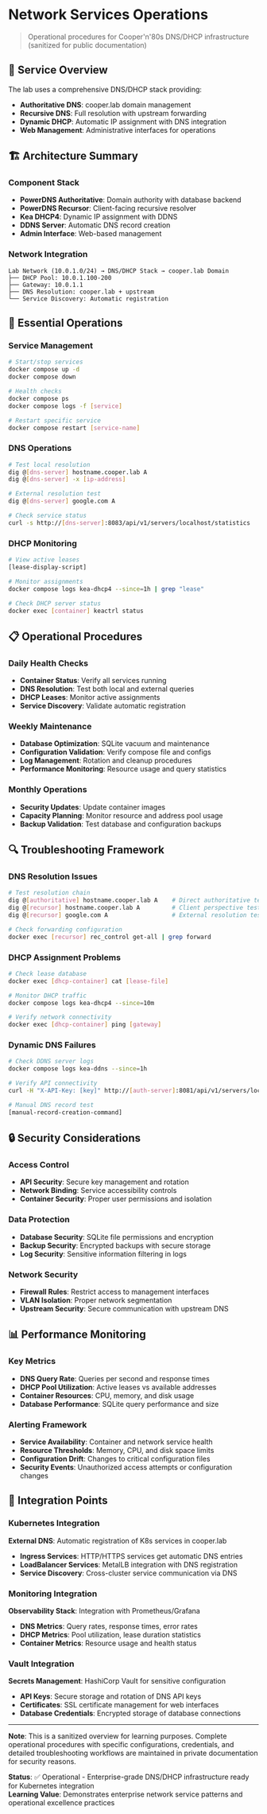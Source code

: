 # Network Services Operations

> Operational procedures for Cooper'n'80s DNS/DHCP infrastructure (sanitized for public documentation)

## 🎯 Service Overview

The lab uses a comprehensive DNS/DHCP stack providing:
- **Authoritative DNS**: cooper.lab domain management
- **Recursive DNS**: Full resolution with upstream forwarding
- **Dynamic DHCP**: Automatic IP assignment with DNS integration
- **Web Management**: Administrative interfaces for operations

## 🏗️ Architecture Summary

### Component Stack
- **PowerDNS Authoritative**: Domain authority with database backend
- **PowerDNS Recursor**: Client-facing recursive resolver
- **Kea DHCP4**: Dynamic IP assignment with DDNS
- **DDNS Server**: Automatic DNS record creation
- **Admin Interface**: Web-based management

### Network Integration
```
Lab Network (10.0.1.0/24) → DNS/DHCP Stack → cooper.lab Domain
├── DHCP Pool: 10.0.1.100-200
├── Gateway: 10.0.1.1
├── DNS Resolution: cooper.lab + upstream
└── Service Discovery: Automatic registration
```

## 🔧 Essential Operations

### Service Management
```bash
# Start/stop services
docker compose up -d
docker compose down

# Health checks
docker compose ps
docker compose logs -f [service]

# Restart specific service
docker compose restart [service-name]
```

### DNS Operations
```bash
# Test local resolution
dig @[dns-server] hostname.cooper.lab A
dig @[dns-server] -x [ip-address]

# External resolution test
dig @[dns-server] google.com A

# Check service status
curl -s http://[dns-server]:8083/api/v1/servers/localhost/statistics
```

### DHCP Monitoring
```bash
# View active leases
[lease-display-script]

# Monitor assignments
docker compose logs kea-dhcp4 --since=1h | grep "lease"

# Check DHCP server status
docker exec [container] keactrl status
```

## 📋 Operational Procedures

### Daily Health Checks
- **Container Status**: Verify all services running
- **DNS Resolution**: Test both local and external queries
- **DHCP Leases**: Monitor active assignments
- **Service Discovery**: Validate automatic registration

### Weekly Maintenance
- **Database Optimization**: SQLite vacuum and maintenance
- **Configuration Validation**: Verify compose file and configs
- **Log Management**: Rotation and cleanup procedures
- **Performance Monitoring**: Resource usage and query statistics

### Monthly Operations
- **Security Updates**: Update container images
- **Capacity Planning**: Monitor resource and address pool usage
- **Backup Validation**: Test database and configuration backups

## 🔍 Troubleshooting Framework

### DNS Resolution Issues
```bash
# Test resolution chain
dig @[authoritative] hostname.cooper.lab A    # Direct authoritative test
dig @[recursor] hostname.cooper.lab A         # Client perspective test
dig @[recursor] google.com A                  # External resolution test

# Check forwarding configuration
docker exec [recursor] rec_control get-all | grep forward
```

### DHCP Assignment Problems
```bash
# Check lease database
docker exec [dhcp-container] cat [lease-file]

# Monitor DHCP traffic
docker compose logs kea-dhcp4 --since=10m

# Verify network connectivity
docker exec [dhcp-container] ping [gateway]
```

### Dynamic DNS Failures
```bash
# Check DDNS server logs
docker compose logs kea-ddns --since=1h

# Verify API connectivity  
curl -H "X-API-Key: [key]" http://[auth-server]:8081/api/v1/servers/localhost

# Manual DNS record test
[manual-record-creation-command]
```

## 🔒 Security Considerations

### Access Control
- **API Security**: Secure key management and rotation
- **Network Binding**: Service accessibility controls
- **Container Security**: Proper user permissions and isolation

### Data Protection
- **Database Security**: SQLite file permissions and encryption
- **Backup Security**: Encrypted backups with secure storage
- **Log Security**: Sensitive information filtering in logs

### Network Security
- **Firewall Rules**: Restrict access to management interfaces
- **VLAN Isolation**: Proper network segmentation
- **Upstream Security**: Secure communication with upstream DNS

## 📊 Performance Monitoring

### Key Metrics
- **DNS Query Rate**: Queries per second and response times
- **DHCP Pool Utilization**: Active leases vs available addresses
- **Container Resources**: CPU, memory, and disk usage
- **Database Performance**: SQLite query performance and size

### Alerting Framework
- **Service Availability**: Container and network service health
- **Resource Thresholds**: Memory, CPU, and disk space limits
- **Configuration Drift**: Changes to critical configuration files
- **Security Events**: Unauthorized access attempts or configuration changes

## 🔗 Integration Points

### Kubernetes Integration
**External DNS**: Automatic registration of K8s services in cooper.lab
- **Ingress Services**: HTTP/HTTPS services get automatic DNS entries
- **LoadBalancer Services**: MetalLB integration with DNS registration
- **Service Discovery**: Cross-cluster service communication via DNS

### Monitoring Integration
**Observability Stack**: Integration with Prometheus/Grafana
- **DNS Metrics**: Query rates, response times, error rates
- **DHCP Metrics**: Pool utilization, lease duration statistics
- **Container Metrics**: Resource usage and health status

### Vault Integration
**Secrets Management**: HashiCorp Vault for sensitive configuration
- **API Keys**: Secure storage and rotation of DNS API keys
- **Certificates**: SSL certificate management for web interfaces
- **Database Credentials**: Encrypted storage of database connections

---

**Note**: This is a sanitized overview for learning purposes. Complete operational procedures with specific configurations, credentials, and detailed troubleshooting workflows are maintained in private documentation for security reasons.

**Status**: ✅ Operational - Enterprise-grade DNS/DHCP infrastructure ready for Kubernetes integration  
**Learning Value**: Demonstrates enterprise network service patterns and operational excellence practices